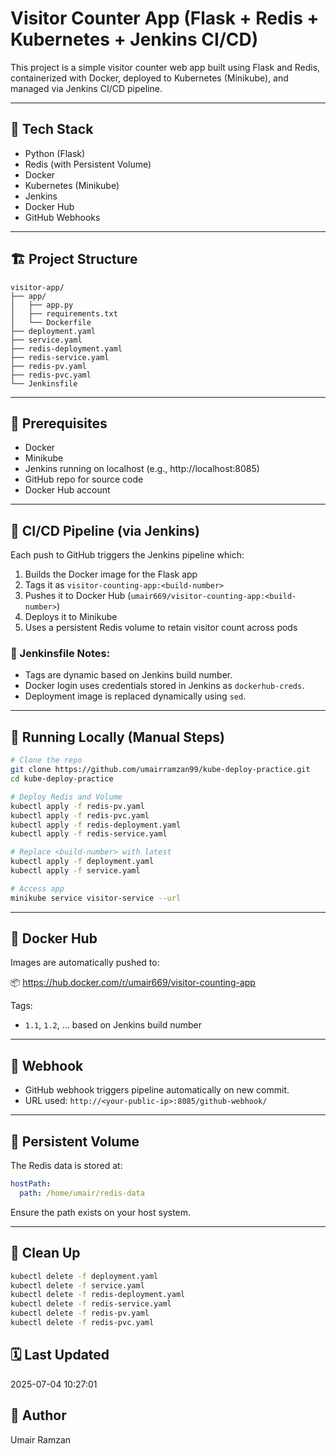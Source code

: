 # Visitor Counter App (Flask + Redis + Kubernetes + Jenkins CI/CD)

This project is a simple visitor counter web app built using Flask and Redis, containerized with Docker, deployed to Kubernetes (Minikube), and managed via Jenkins CI/CD pipeline.

---

## 🧰 Tech Stack

- Python (Flask)
- Redis (with Persistent Volume)
- Docker
- Kubernetes (Minikube)
- Jenkins
- Docker Hub
- GitHub Webhooks

---

## 🏗️ Project Structure

```
visitor-app/
├── app/
│   ├── app.py
│   ├── requirements.txt
│   └── Dockerfile
├── deployment.yaml
├── service.yaml
├── redis-deployment.yaml
├── redis-service.yaml
├── redis-pv.yaml
├── redis-pvc.yaml
└── Jenkinsfile
```

---

## 🚀 Prerequisites

- Docker
- Minikube
- Jenkins running on localhost (e.g., http://localhost:8085)
- GitHub repo for source code
- Docker Hub account

---

## 🔄 CI/CD Pipeline (via Jenkins)

Each push to GitHub triggers the Jenkins pipeline which:
1. Builds the Docker image for the Flask app
2. Tags it as `visitor-counting-app:<build-number>`
3. Pushes it to Docker Hub (`umair669/visitor-counting-app:<build-number>`)
4. Deploys it to Minikube
5. Uses a persistent Redis volume to retain visitor count across pods

### 📝 Jenkinsfile Notes:
- Tags are dynamic based on Jenkins build number.
- Docker login uses credentials stored in Jenkins as `dockerhub-creds`.
- Deployment image is replaced dynamically using `sed`.

---

## 🧪 Running Locally (Manual Steps)

```bash
# Clone the repo
git clone https://github.com/umairramzan99/kube-deploy-practice.git
cd kube-deploy-practice

# Deploy Redis and Volume
kubectl apply -f redis-pv.yaml
kubectl apply -f redis-pvc.yaml
kubectl apply -f redis-deployment.yaml
kubectl apply -f redis-service.yaml

# Replace <build-number> with latest
kubectl apply -f deployment.yaml
kubectl apply -f service.yaml

# Access app
minikube service visitor-service --url
```

---

## 🔐 Docker Hub

Images are automatically pushed to:

📦 https://hub.docker.com/r/umair669/visitor-counting-app

Tags:
- `1.1`, `1.2`, ... based on Jenkins build number

---

## 🔔 Webhook

- GitHub webhook triggers pipeline automatically on new commit.
- URL used: `http://<your-public-ip>:8085/github-webhook/`

---

## 📂 Persistent Volume

The Redis data is stored at:

```yaml
hostPath:
  path: /home/umair/redis-data
```

Ensure the path exists on your host system.

---

 ## 🧼 Clean Up

```bash
kubectl delete -f deployment.yaml
kubectl delete -f service.yaml
kubectl delete -f redis-deployment.yaml
kubectl delete -f redis-service.yaml
kubectl delete -f redis-pv.yaml
kubectl delete -f redis-pvc.yaml
```


## 🗓️ Last Updated

2025-07-04 10:27:01


## 👤 Author

Umair Ramzan